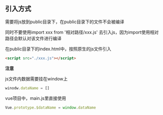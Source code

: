 ## 引入方式

需要将js放到public目录下，在public目录下的文件不会被编译

同时不要使用import xxx from '相对路径/xxx.js' 去引入js，因为import使用相对路径会默认对该文件进行编译

在public目录下的index.html中，按照原生的js文件引入

```html
<script src="./xxx.js"></script>
```

**注意**

js文件内数据需要挂在window上

```js
winodw.dataName = []
```

vue项目中，main.js里直接使用

```js
Vue.prototype.$dataName = window.dataName
```

